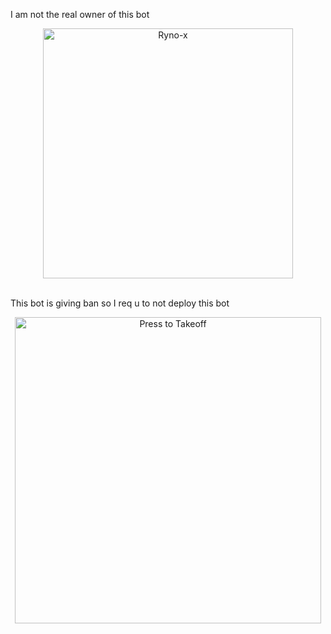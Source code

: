 I am not the real owner of this bot
<p align="center">
    <a href="https://github.com/THUGOFFICIALS/private-b/"><img src="https://telegra.ph/file/ca92ae10bf74d3cd720e7.jpg" alt="Ryno-x" width=400px></a>
    <br>
    <br>
</p>
This bot is giving ban so I req u to not deploy this bot 


<p align="center">
<a href = "https://heroku.com/deploy?template=https://github.com/THUGOFFICIALS/private-b"><img src="https://telegra.ph/file/57c4edb389224c9cf9996.png" alt="Press to Takeoff" width="490px"></a></p>
<br>

